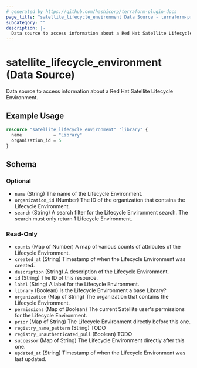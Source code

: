 ```yaml
---
# generated by https://github.com/hashicorp/terraform-plugin-docs
page_title: "satellite_lifecycle_environment Data Source - terraform-provider-satellite"
subcategory: ""
description: |-
  Data source to access information about a Red Hat Satellite Lifecycle Environment.
---
```


# satellite_lifecycle_environment (Data Source)

Data source to access information about a Red Hat Satellite Lifecycle Environment.

## Example Usage

```terraform
resource "satellite_lifecycle_environment" "library" {
  name            = "Library"
  organization_id = 5
}
```

<!-- schema generated by tfplugindocs -->
## Schema

### Optional

- `name` (String) The name of the Lifecycle Environment.
- `organization_id` (Number) The ID of the organization that contains the Lifecycle Environment.
- `search` (String) A search filter for the Lifecycle Environment search. The search must only return 1 Lifecycle Environment.

### Read-Only

- `counts` (Map of Number) A map of various counts of attributes of the Lifecycle Environment.
- `created_at` (String) Timestamp of when the Lifecycle Environment was created.
- `description` (String) A description of the Lifecycle Environment.
- `id` (String) The ID of this resource.
- `label` (String) A label for the Lifecycle Environment.
- `library` (Boolean) Is the Lifecycle Environment a base Library?
- `organization` (Map of String) The organization that contains the Lifecycle Environment.
- `permissions` (Map of Boolean) The current Satellite user's permissions for the Lifecycle Environment.
- `prior` (Map of String) The Lifecycle Environment directly before this one.
- `registry_name_pattern` (String) TODO
- `registry_unauthenticated_pull` (Boolean) TODO
- `successor` (Map of String) The Lifecycle Environment directly after this one.
- `updated_at` (String) Timestamp of when the Lifecycle Environment was last updated.


